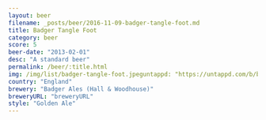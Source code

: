 ```yaml
---
layout: beer
filename: _posts/beer/2016-11-09-badger-tangle-foot.md
title: Badger Tangle Foot
category: beer
score: 5
beer-date: "2013-02-01"
desc: "A standard beer"
permalink: /beer/:title.html
img: /img/list/badger-tangle-foot.jpeguntappd: "https://untappd.com/b/badger-ales--hall---woodhouse--tangle-foot/29338"
country: "England"
brewery: "Badger Ales (Hall & Woodhouse)"
breweryURL: "breweryURL"
style: "Golden Ale"
---
```

